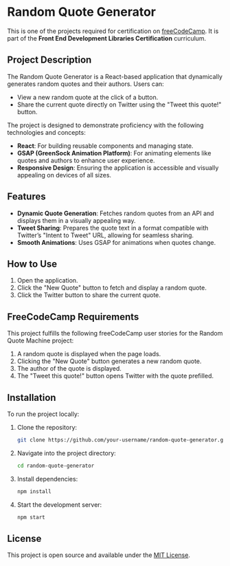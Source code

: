 # Random Quote Generator

This is one of the projects required for certification on [freeCodeCamp](https://www.freecodecamp.org/). It is part of the **Front End Development Libraries Certification** curriculum.

## Project Description

The Random Quote Generator is a React-based application that dynamically generates random quotes and their authors. Users can:

- View a new random quote at the click of a button.
- Share the current quote directly on Twitter using the "Tweet this quote!" button.

The project is designed to demonstrate proficiency with the following technologies and concepts:

- **React**: For building reusable components and managing state.
- **GSAP (GreenSock Animation Platform)**: For animating elements like quotes and authors to enhance user experience.
- **Responsive Design**: Ensuring the application is accessible and visually appealing on devices of all sizes.

## Features

- **Dynamic Quote Generation**: Fetches random quotes from an API and displays them in a visually appealing way.
- **Tweet Sharing**: Prepares the quote text in a format compatible with Twitter’s "Intent to Tweet" URL, allowing for seamless sharing.
- **Smooth Animations**: Uses GSAP for animations when quotes change.

## How to Use

1. Open the application.
2. Click the "New Quote" button to fetch and display a random quote.
3. Click the Twitter button to share the current quote.

## FreeCodeCamp Requirements

This project fulfills the following freeCodeCamp user stories for the Random Quote Machine project:

1. A random quote is displayed when the page loads.
2. Clicking the "New Quote" button generates a new random quote.
3. The author of the quote is displayed.
4. The "Tweet this quote!" button opens Twitter with the quote prefilled.

## Installation

To run the project locally:

1. Clone the repository:
   ```bash
   git clone https://github.com/your-username/random-quote-generator.git
   ```
2. Navigate into the project directory:
   ```bash
   cd random-quote-generator
   ```
3. Install dependencies:
   ```bash
   npm install
   ```
4. Start the development server:
   ```bash
   npm start
   ```

## License

This project is open source and available under the [MIT License](https://opensource.org/licenses/MIT).

